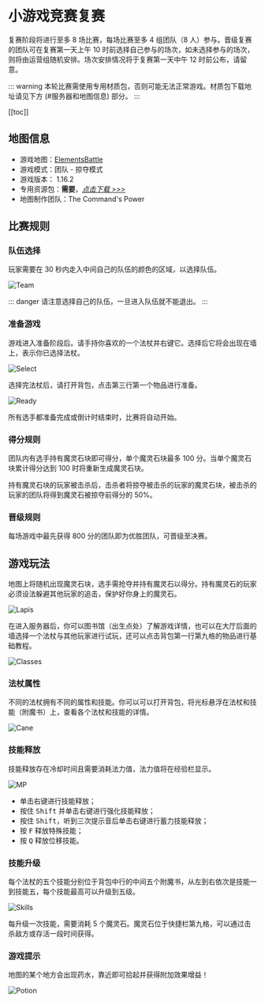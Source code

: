 # 小游戏竞赛复赛

复赛阶段将进行至多 8 场比赛，每场比赛至多 4 组团队（8 人）参与。晋级复赛的团队可在复赛第一天上午 10 时前选择自己参与的场次，如未选择参与的场次，则将由运营组随机安排。场次安排情况将于复赛第一天中午 12 时前公布，请留意。

::: warning
本轮比赛需使用专用材质包，否则可能无法正常游戏。材质包下载地址请见下方 (#服务器和地图信息) 部分。
:::

[[toc]]

## 地图信息

- 游戏地图：[ElementsBattle](https://www.mcbbs.net/thread-891679-1-1.html)
- 游戏模式：团队 - 掠夺模式
- 游戏版本： 1.16.2
- 专用资源包：**需要**，[_点击下载 >>>_](https://littleskin-resource.littleservice.cn/5thAnniv/eb_resourcespack.zip)
- 地图制作团队：The Command's Power

## 比赛规则

### 队伍选择

玩家需要在 30 秒内走入中间自己的队伍的颜色的区域，以选择队伍。

![Team](./assets/quaterfinal/team.jpg)

::: danger
请注意选择自己的队伍，一旦进入队伍就不能退出。
:::

### 准备游戏

游戏进入准备阶段后。请手持你喜欢的一个法杖并右键它。选择后它将会出现在墙上，表示你已选择法杖。

![Select](./assets/quaterfinal/select.jpg)

选择完法杖后，请打开背包，点击第三行第一个物品进行准备。

![Ready](./assets/quaterfinal/ready.jpg)

所有选手都准备完成或倒计时结束时，比赛将自动开始。

### 得分规则

团队内有选手持有魔灵石块即可得分，单个魔灵石块最多 100 分。当单个魔灵石块累计得分达到 100 时将重新生成魔灵石块。

持有魔灵石块的玩家被击杀后，击杀者将掠夺被击杀的玩家的魔灵石块，被击杀的玩家的团队将得到魔灵石被掠夺前得分的 50%。

### 晋级规则

每场游戏中最先获得 800 分的团队即为优胜团队，可晋级至决赛。

## 游戏玩法

地图上将随机出现魔灵石块，选手需抢夺并持有魔灵石以得分。持有魔灵石的玩家必须设法躲避其他玩家的追击，保护好你身上的魔灵石。

![Lapis](./assets/quaterfinal/lapis.jpg)

在进入服务器后，你可以图书馆（出生点处）了解游戏详情，也可以在大厅后面的墙选择一个法杖与其他玩家进行试玩，还可以点击背包第一行第九格的物品进行基础教程。

![Classes](./assets/quaterfinal/classes.jpg)

### 法杖属性

不同的法杖拥有不同的属性和技能。你可以可以打开背包，将光标悬浮在法杖和技能（附魔书）上，查看各个法杖和技能的详情。

![Cane](./assets/quaterfinal/cane.png)

### 技能释放

技能释放存在冷却时间且需要消耗法力值，法力值将在经验栏显示。

![MP](./assets/quaterfinal/mp.png)

- 单击右键进行技能释放；
- 按住 <kbd>Shift</kbd> 并单击右键进行强化技能释放；
- 按住 <kbd>Shift</kbd>，听到三次提示音后单击右键进行蓄力技能释放；
- 按 <kbd>F</kbd> 释放特殊技能；
- 按 <kbd>Q</kbd> 释放位移技能。

### 技能升级

每个法杖的五个技能分别位于背包中行的中间五个附魔书，从左到右依次是技能一到技能五，每个技能最高可以升级到五级。

![Skills](./assets/quaterfinal/skills.png)

每升级一次技能，需要消耗 5 个魔灵石。魔灵石位于快捷栏第九格，可以通过击杀敌方或存活一段时间获得。

### 游戏提示

地图的某个地方会出现药水，靠近即可拾起并获得附加效果增益！

![Potion](./assets/quaterfinal/potion.jpg)

